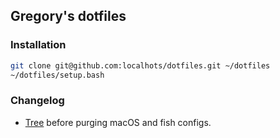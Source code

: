 ## Gregory's dotfiles

### Installation

```bash
git clone git@github.com:localhots/dotfiles.git ~/dotfiles
~/dotfiles/setup.bash
```

### Changelog

* [Tree](https://github.com/localhots/dotfiles/tree/2f17a9f7300b61a382ec3dfeb69de648b3d36b43) before purging macOS and fish configs.
